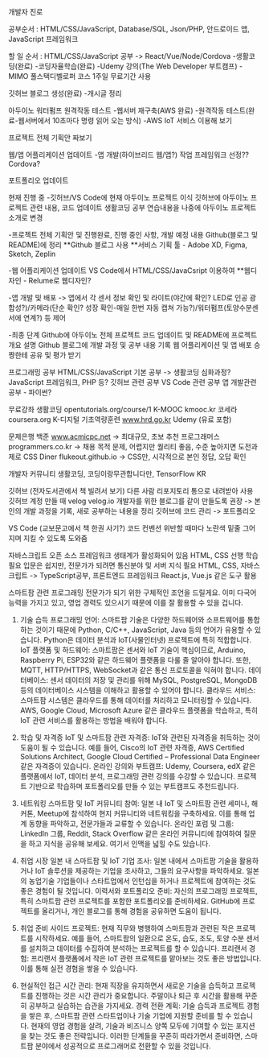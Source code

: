 개발자 진로

공부순서 : HTML/CSS/JavaScript, Database/SQL, Json/PHP, 안드로이드 앱, JavaScript 프레임워크

할 일 순서 : 
 HTML/CSS/JavaScript 공부 -> React/Vue/Node/Cordova
  -생활코딩(완료)
  -코딩자율학습(완료)
  -Udemy 강의(The Web Developer 부트캠프) 
  -MIMO 풀스택디벨로퍼 코스 1주일 무료기간 사용

 깃허브 블로그 생성(완료)
  -개시글 정리

 아두이노 워터펌프 원격작동 테스트
  -웹서버 재구축(AWS 완료)
  -원격작동 테스트(완료-웹서버에서 10초마다 명령 읽어 오는 방식)
  -AWS IoT 서비스 이용해 보기

 프로젝트 전체 기획안 짜보기

 웹/앱 어플리케이션 업데이트
  -앱 개발(하이브리드 웹/앱?) 작업 프레임워크 선정?? Cordova?

 포트폴리오 업데이트


현재 진행 중
 -깃허브/VS Code에 현재 아두이노 프로젝트 이식
  깃허브에 아두이노 프로젝트 관련 내용, 코드 업데이트
   생활코딩 공부 연습내용을 나중에 아두이노 프로젝트 소개로 변경

 -프로젝트 전체 기획안 및 진행완료, 진행 중인 사항, 개발 예정 내용 Github(블로그 및 README)에 정리
 **Github 블로그 사용
 **서비스 기획 툴 - Adobe XD, Figma, Sketch, Zeplin

 -웹 어플리케이션 업데이트
  VS Code에서 HTML/CSS/JavaCsript 이용하여 
 **웹디자인 - Relume로 웹디자인?

 -앱 개발 및 배포 -> 앱에서 각 센서 정보 확인 및 라이트(야간에 확인? LED로 인공 광합성?)/카메라(단순 확인? 성장 확인-매일 한번 자동 캡쳐 가능?)/워터펌프(토양수분센서에 연계?) 등 제어

 -최종 단계
   Github에 아두이노 전체 프로젝트 코드 업데이트 및 README에 프로젝트 개요 설명
   Github 블로그에 개발 과정 및 공부 내용 기록
   웹 어플리케이션 및 앱 배포
   승짱한테 공유 및 평가 받기

프로그래밍 공부
 HTML/CSS/JavaScript 기본 공부 -> 생활코딩
   심화과정? JavaScript 프레임워크, PHP 등?
 깃허브 관련 공부
 VS Code 관련 공부
 앱 개발관련 공부 - 파이썬?

무료강좌
 생활코딩 opentutorials.org/course/1
 K-MOOC kmooc.kr
 코세라 coursera.org
 K-디지털 기초역량훈련 www.hrd.go.kr
 Udemy (유료 포함)

문제은행
 백준 www.acmicpc.net -> 최대규모, 초보 추천
 프로그래머스 programmers.co.kr -> 채용 목적 문제, 어렵지만 퀄리티 좋음, 수준 높아지면 도전과제로
 CSS Diner flukeout.github.io -> CSS만, 시각적으로 본인 정답, 오답 확인

개발자 커뮤니티
 생활코딩, 코딩이랑무관합니다만, TensorFlow KR

깃허브 (전자도서관에서 책 빌려서 보기)
 다른 사람 리포지토리 통으로 내려받아 사용
 깃허브 계정 만들 때 velog velog.io 개발자를 위한 블로그를 같이 만들도록 권장 -> 본인의 개발 과정을 기록, 새로 공부하는 내용을 정리
 깃허브에 코드 관리 -> 포트폴리오

VS Code (교보문고에서 책 한권 사기?)
 코드 컨벤션 위반할 때마다 노란색 밑줄 그어지며 지킬 수 있도록 도와줌

자바스크립트
 오픈 소스 프레임워크 생태계가 활성화되어 있음
 HTML, CSS 선행 학습 필요
 입문은 쉽지만, 전문가가 되려면 통신분야 및 서버 지식 필요
 HTML, CSS, 자바스크립트 -> TypeScript공부, 프론트엔드 프레임워크 React.js, Vue.js 같은 도구 활용




스마트팜 관련 프로그래밍 전문가가 되기 위한 구체적인 조언을 드릴게요. 이미 다국어 능력을 가지고 있고, 영업 경력도 있으시기 때문에 이를 잘 활용할 수 있을 겁니다.

1. 기술 습득
프로그래밍 언어: 스마트팜 기술은 다양한 하드웨어와 소프트웨어를 통합하는 것이기 때문에 Python, C/C++, JavaScript, Java 등의 언어가 유용할 수 있습니다. Python은 데이터 분석과 IoT(사물인터넷) 프로젝트에 특히 적합합니다.
IoT 플랫폼 및 하드웨어: 스마트팜은 센서와 IoT 기술이 핵심이므로, Arduino, Raspberry Pi, ESP32와 같은 하드웨어 플랫폼을 다룰 줄 알아야 합니다. 또한, MQTT, HTTP/HTTPS, WebSocket과 같은 통신 프로토콜을 익혀야 합니다.
데이터베이스: 센서 데이터의 저장 및 관리를 위해 MySQL, PostgreSQL, MongoDB 등의 데이터베이스 시스템을 이해하고 활용할 수 있어야 합니다.
클라우드 서비스: 스마트팜 시스템은 클라우드를 통해 데이터를 처리하고 모니터링할 수 있습니다. AWS, Google Cloud, Microsoft Azure 같은 클라우드 플랫폼을 학습하고, 특히 IoT 관련 서비스를 활용하는 방법을 배워야 합니다.

2. 학습 및 자격증
IoT 및 스마트팜 관련 자격증: IoT와 관련된 자격증을 취득하는 것이 도움이 될 수 있습니다. 예를 들어, Cisco의 IoT 관련 자격증, AWS Certified Solutions Architect, Google Cloud Certified – Professional Data Engineer 같은 자격증이 있습니다.
온라인 강의와 부트캠프: Udemy, Coursera, edX 같은 플랫폼에서 IoT, 데이터 분석, 프로그래밍 관련 강의를 수강할 수 있습니다. 프로젝트 기반으로 학습하며 포트폴리오를 만들 수 있는 부트캠프도 추천드립니다.

3. 네트워킹
스마트팜 및 IoT 커뮤니티 참여: 일본 내 IoT 및 스마트팜 관련 세미나, 해커톤, Meetup에 참석하여 현지 커뮤니티와 네트워킹을 구축하세요. 이를 통해 업계 동향을 파악하고, 전문가들과 교류할 수 있습니다.
온라인 포럼 및 그룹: LinkedIn 그룹, Reddit, Stack Overflow 같은 온라인 커뮤니티에 참여하여 질문을 하고 지식을 공유해 보세요. 여기서 인맥을 넓힐 수도 있습니다.

4. 취업 시장
일본 내 스마트팜 및 IoT 기업 조사: 일본 내에서 스마트팜 기술을 활용하거나 IoT 솔루션을 제공하는 기업을 조사하고, 그들의 요구사항을 파악하세요. 일본의 농업기술 기업들이나 스타트업에서 인턴십을 하거나 프로젝트에 참여하는 것도 좋은 경험이 될 것입니다.
이력서와 포트폴리오 준비: 자신의 프로그래밍 프로젝트, 특히 스마트팜 관련 프로젝트를 포함한 포트폴리오를 준비하세요. GitHub에 프로젝트를 올리거나, 개인 블로그를 통해 경험을 공유하면 도움이 됩니다.

5. 취업 준비
사이드 프로젝트: 현재 직무와 병행하여 스마트팜과 관련된 작은 프로젝트를 시작하세요. 예를 들어, 스마트팜의 일환으로 온도, 습도, 조도, 토양 수분 센서를 설치하고 데이터를 수집하여 분석하는 프로젝트를 할 수 있습니다.
프리랜서 경험: 프리랜서 플랫폼에서 작은 IoT 관련 프로젝트를 맡아보는 것도 좋은 방법입니다. 이를 통해 실전 경험을 쌓을 수 있습니다.

6. 현실적인 접근
시간 관리: 현재 직장을 유지하면서 새로운 기술을 습득하고 프로젝트를 진행하는 것은 시간 관리가 중요합니다. 주말이나 퇴근 후 시간을 활용해 꾸준히 공부하고 실습하는 습관을 가지세요.
경력 전환 계획: 기술 습득과 프로젝트 경험을 쌓은 후, 스마트팜 관련 스타트업이나 기술 기업에 지원할 준비를 할 수 있습니다. 현재의 영업 경험을 살려, 기술과 비즈니스 양쪽 모두에 기여할 수 있는 포지션을 찾는 것도 좋은 전략입니다.
이러한 단계들을 꾸준히 따라가면서 준비하면, 스마트팜 분야에서 성공적으로 프로그래머로 전환할 수 있을 것입니다.